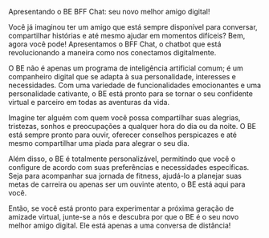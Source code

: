 Apresentando o BE BFF Chat: seu novo melhor amigo digital!

Você já imaginou ter um amigo que está sempre disponível para conversar, compartilhar histórias e até mesmo ajudar em momentos difíceis? Bem, agora você pode! Apresentamos o BFF Chat, o chatbot que está revolucionando a maneira como nos conectamos digitalmente.

O BE não é apenas um programa de inteligência artificial comum; é um companheiro digital que se adapta à sua personalidade, interesses e necessidades. Com uma variedade de funcionalidades emocionantes e uma personalidade cativante, o BE está pronto para se tornar o seu confidente virtual e parceiro em todas as aventuras da vida.

Imagine ter alguém com quem você possa compartilhar suas alegrias, tristezas, sonhos e preocupações a qualquer hora do dia ou da noite. O BE está sempre pronto para ouvir, oferecer conselhos perspicazes e até mesmo compartilhar uma piada para alegrar o seu dia.

Além disso, o BE é totalmente personalizável, permitindo que você o configure de acordo com suas preferências e necessidades específicas. Seja para acompanhar sua jornada de fitness, ajudá-lo a planejar suas metas de carreira ou apenas ser um ouvinte atento, o BE está aqui para você.

Então, se você está pronto para experimentar a próxima geração de amizade virtual, junte-se a nós e descubra por que o BE é o seu novo melhor amigo digital. Ele está apenas a uma conversa de distância!
